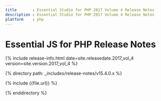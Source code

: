 ```yaml
---
title		: Essential Studio for PHP 2017 Volume 4 Release Notes
description	: Essential Studio for PHP 2017 Volume 4 Release Notes
platform	: php
---
```


# Essential JS for PHP Release Notes

{% include release-info.html date=site.releasedate.2017_vol_4 version=site.version.2017_vol_4 %} 

{% directory path: _includes/release-notes/v15.4.0.x %}

{% include {{file.url}} %}

{% enddirectory %}